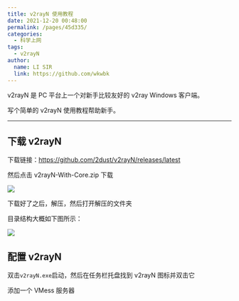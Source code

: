```yaml
---
title: v2rayN 使用教程
date: 2021-12-20 00:48:00
permalink: /pages/45d335/
categories: 
  - 科学上网
tags: 
  - v2rayN
author: 
  name: LI SIR
  link: https://github.com/wkwbk
---
```

v2rayN 是 PC 平台上一个对新手比较友好的 v2ray Windows 客户端。

写个简单的 v2rayN 使用教程帮助新手。

<!-- more -->

---

## 下载 v2rayN

下载链接：<https://github.com/2dust/v2rayN/releases/latest>

然后点击 v2rayN-With-Core.zip 下载

![](https://img.lisir.me/image/posts/a7dd8ad0/001.png)

下载好了之后，解压，然后打开解压的文件夹

目录结构大概如下图所示：

![](https://img.lisir.me/image/posts/a7dd8ad0/002.png)

## 配置 v2rayN

双击`v2rayN.exe`启动，然后在任务栏托盘找到 v2rayN 图标并双击它

添加一个 VMess 服务器
